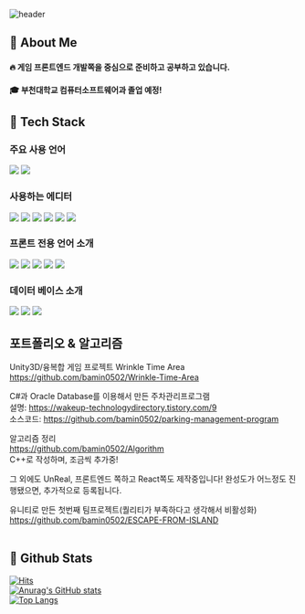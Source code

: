 <div>  
<!--Header-->
  
![header](https://capsule-render.vercel.app/api?type=waving&color=gradient&height=400&section=header&text=안녕하세요!%20-nl-저에%20대해서%20-nl-소개합니다.-nl-%F0%9F%A4%97)  
</div>

<div>
  <!--Body-->
  
  ## 👀 About Me
  #### :fire: 게임 프론트엔드 개발쪽을 중심으로 준비하고 공부하고 있습니다.<br/>
  #### :mortar_board: 부천대학교 컴퓨터소프트웨어과 졸업 예정!
  
  ## 🧱 Tech Stack
  ### 주요 사용 언어
  <!--C++-->
  <img src="https://img.shields.io/badge/C++-3776AB?style=flat-square&logo=cplusplus&logoColor=white"/>
  <!--C#-->
  <img src="https://img.shields.io/badge/c%23-%23239120.svg?style=flat-square&logo=C-sharp&logoColor=white"/>
  
  ### 사용하는 에디터
  <!--Unity-->
  <img src="https://img.shields.io/badge/Unity-0E1128?style=flat-square&logo=Unity&logoColor=white"/>
  <!--UnReal-->
  <img src="https://img.shields.io/badge/UnrealEngine-0E1128?style=flat-square&logo=UnrealEngine&logoColor=white"/>
  <!--Rider-->
  <img src="https://img.shields.io/badge/Rider-000000?style=flat-square&logo=Rider&logoColor=white"/>
  <!--IntelliJ IDEA-->
  <img src="https://img.shields.io/badge/Intellij IDEA-000000?style=flat-square&logo=intellijidea&logoColor=white"/>
  <!--Visual Studio-->
  <img src="https://img.shields.io/badge/Visual Studio-5c2d91?style=flat-square&logo=visualstudio&logoColor=white"/>
  <!--Git Hub-->
  <img src="https://img.shields.io/badge/git-F05032?style=flat-square&logo=git&logoColor=white"> 
  
  ### 프론트 전용 언어 소개 
  <!--Html-->
  <img src="https://img.shields.io/badge/HTML5-E34F26?style=flat-square&logo=HTML5&logoColor=white"/>
  <!--React-->
  <img src="https://img.shields.io/badge/React-61DAFB?style=flat-square&logo=React&logoColor=white&Color=white"/>
  <!--CSS-->
  <img src="https://img.shields.io/badge/CSS3-1572B6?style=flat-square&logo=CSS3&logoColor=white"/>
  <!--JavaScript-->
  <img src="https://img.shields.io/badge/JavaScript-f7df1e?style=flat-square&logo=javascript&logoColor=white"/>
  <!--TypeScript-->
  <img src="https://img.shields.io/badge/TypeScript-3178c6?style=flat-square&logo=typescript&logoColor=white"/>
  
  ### 데이터 베이스 소개
  <!--Amazon AWS-->
  <img src="https://img.shields.io/badge/Amazon AWS-232F3E?style=flat-square&logo=Amazon AWS&logoColor=white"/>
  <!--Oracle-->
  <img src="https://img.shields.io/badge/Oracle-f80000?style=flat-square&logo=oracle&logoColor=white"/>
  <!--MySQL-->
  <img src="https://img.shields.io/badge/MySQL-4479A1?style=flat-square&logo=MySQL&logoColor=white"/>
  <br/>

  ## 포트폴리오 & 알고리즘
  <!---Unity---->
  Unity3D/융복합 게임 프로젝트 Wrinkle Time Area<br/>
  https://github.com/bamin0502/Wrinkle-Time-Area<br/>

  <!----WinForm----->
  C#과 Oracle Database를 이용해서 만든 주차관리프로그램<br/>
  설명: https://wakeup-technologydirectory.tistory.com/9 <br/>
  소스코드: https://github.com/bamin0502/parking-management-program<br/>
  <!----알고리즘----->
  알고리즘 정리 <br>
  https://github.com/bamin0502/Algorithm
  <br>C++로 작성하며, 조금씩 추가중!
  
  그 외에도 UnReal, 프론트엔드 쪽하고 React쪽도 제작중입니다! 완성도가 어느정도 진행됐으면, 추가적으로 등록됩니다.

  유니티로 만든 첫번째 팀프로젝트(퀄리티가 부족하다고 생각해서 비활성화)<br/>
  https://github.com/bamin0502/ESCAPE-FROM-ISLAND <br/><br/>  

  ## 🤔 Github Stats
[![Hits](https://hits.seeyoufarm.com/api/count/incr/badge.svg?url=https%3A%2F%2Fgithub.com%2Fbamin0502&count_bg=%2379C83D&title_bg=%23555555&icon=&icon_color=%23E7E7E7&title=hits&edge_flat=false)](https://hits.seeyoufarm.com)                   
  [![Anurag's GitHub stats](https://github-readme-stats.vercel.app/api?username=bamin0502&theme=one_dark_pro&show_icons=true)](https://github.com/anuraghazra/github-readme-stats)
  <br/>
  [![Top Langs](https://github-readme-stats.vercel.app/api/top-langs/?username=bamin0502&hide=GLSL,ShaderLab,HLSL,C,Shell&layout=compact&size_weight=0.5&count_weight=0.5&theme=one_dark_pro&show_icons=true)](https://github.com/anuraghazra/github-readme-stats)



</div>

<!--
**bamin0502/bamin0502** is a ✨ _special_ ✨ repository because its `README.md` (this file) appears on your GitHub profile.

Here are some ideas to get you started:
- Hi there 👋
- 🔭 I’m currently working on ...
- 🌱 I’m currently learning ...
- 👯 I’m looking to collaborate on ...
- 🤔 I’m looking for help with ...
- 💬 Ask me about ...
- 📫 How to reach me: ...
- 😄 Pronouns: ...
- ⚡ Fun fact: ...
-->
